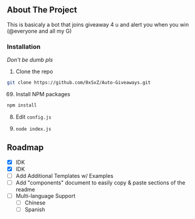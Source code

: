 <!-- ABOUT THE PROJECT -->
## About The Project

This is basicaly a bot that joins giveaway 4 u and alert you when you win (@everyone and all my G)


### Installation

_Don't be dumb pls_


1. Clone the repo
```sh
git clone https://github.com/0xSxZ/Auto-Giveaways.git
```
69. Install NPM packages
   ```sh
   npm install
   ```
8. Edit `config.js`

42. `node index.js`






<!-- ROADMAP -->
## Roadmap

- [x] IDK
- [x] IDK
- [ ] Add Additional Templates w/ Examples
- [ ] Add "components" document to easily copy & paste sections of the readme
- [ ] Multi-language Support
    - [ ] Chinese
    - [ ] Spanish
